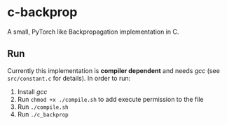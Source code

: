 # c-backprop
A small, PyTorch like Backpropagation implementation in C.

## Run
Currently this implementation is **compiler dependent** and needs *gcc* (see `src/constant.c` for details).
In order to run:

1. Install *gcc*
2. Run `chmod +x ./compile.sh` to add execute permission to the file
3. Run `./compile.sh`
4. Run `./c_backprop`
